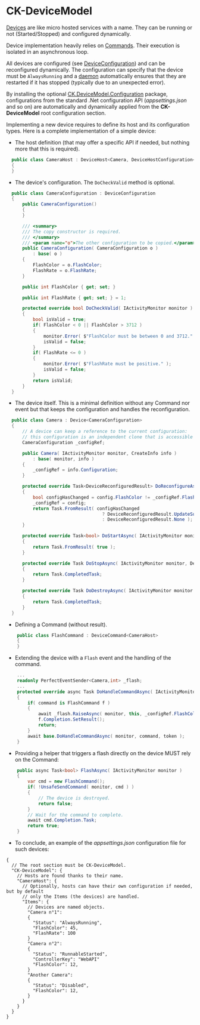 # CK-DeviceModel

[Devices](CK.DeviceModel/Device) are like micro hosted services with a name.
They can be running or not (Started/Stopped) and configured dynamically.

Device implementation heavily relies on [Commands](CK.DeviceModel/Command). Their execution is isolated in an asynchronous loop.

All devices are configured (see [DeviceConfiguration](CK.DeviceModel/DeviceConfiguration.cs)) and can be reconfigured dynamically.
The configuration can specify that the device must be `AlwaysRunning` and a [daemon](CK.DeviceModel/Daemon) automatically
ensures that they are restarted if it has stopped (typically due to an unexpected error).

By installing the optional [CK.DeviceModel.Configuration](CK.DeviceModel.Configuration/DeviceConfigurator.cs) package,
configurations from the standard .Net configuration API (*appsettings.json* and so on) are automatically and dynamically
applied from the **CK-DeviceModel** root configuration section.

Implementing a new device requires to define its host and its configuration types. Here is a complete implementation of a simple device:

- The host definition (that may offer a specific API if needed, but nothing more that this is required).

```csharp
  public class CameraHost : DeviceHost<Camera, DeviceHostConfiguration<CameraConfiguration>, CameraConfiguration>
  {
  }
```
- The device's configuration. The `DoCheckValid` method is optional.

```csharp
  public class CameraConfiguration : DeviceConfiguration
  {
      public CameraConfiguration()
      {
      }

      /// <summary>
      /// The copy constructor is required.
      /// </summary>
      /// <param name="o">The other configuration to be copied.</param>
      public CameraConfiguration( CameraConfiguration o )
          : base( o )
      {
          FlashColor = o.FlashColor;
          FlashRate = o.FlashRate;
      }

      public int FlashColor { get; set; }

      public int FlashRate { get; set; } = 1;

      protected override bool DoCheckValid( IActivityMonitor monitor )
      {
          bool isValid = true;
          if( FlashColor < 0 || FlashColor > 3712 )
          {
              monitor.Error( $"FlashColor must be between 0 and 3712." );
              isValid = false;
          }
          if( FlashRate <= 0 )
          {
              monitor.Error( $"FlashRate must be positive." );
              isValid = false;
          }
          return isValid;
      }
  }
```

- The device itself. This is a minimal definition without any Command nor event but that keeps the configuration and handles the reconfiguration.

```csharp
  public class Camera : Device<CameraConfiguration>
  {
      // A device can keep a reference to the current configuration:
      // this configuration is an independent clone that is accessible only to the Device.
      CameraConfiguration _configRef;

      public Camera( IActivityMonitor monitor, CreateInfo info )
          : base( monitor, info )
      {
          _configRef = info.Configuration;
      }

      protected override Task<DeviceReconfiguredResult> DoReconfigureAsync( IActivityMonitor monitor, CameraConfiguration config )
      {
          bool configHasChanged = config.FlashColor != _configRef.FlashColor;
          _configRef = config;
          return Task.FromResult( configHasChanged
                                    ? DeviceReconfiguredResult.UpdateSucceeded
                                    : DeviceReconfiguredResult.None );
      }

      protected override Task<bool> DoStartAsync( IActivityMonitor monitor, DeviceStartedReason reason )
      {
          return Task.FromResult( true );
      }

      protected override Task DoStopAsync( IActivityMonitor monitor, DeviceStoppedReason reason )
      {
          return Task.CompletedTask;
      }

      protected override Task DoDestroyAsync( IActivityMonitor monitor )
      {
          return Task.CompletedTask;
      }
  }

```

- Defining a Command (without result).

```csharp
    public class FlashCommand : DeviceCommand<CameraHost>
    {
    }
```

- Extending the device with a `Flash` event and the handling of the command.

```csharp
    ...
    readonly PerfectEventSender<Camera,int> _flash;
    ...
    protected override async Task DoHandleCommandAsync( IActivityMonitor monitor, BaseDeviceCommand command, CancellationToken token )
    {
        if( command is FlashCommand f )
        {
            await _flash.RaiseAsync( monitor, this, _configRef.FlashColor ).ConfigureAwait( false );
            f.Completion.SetResult();
            return;
        }
        await base.DoHandleCommandAsync( monitor, command, token );
    }
```

- Providing a helper that triggers a flash directly on the device MUST rely on the Command:

```csharp
    public async Task<bool> FlashAsync( IActivityMonitor monitor )
    {
        var cmd = new FlashCommand();
        if( !UnsafeSendCommand( monitor, cmd ) )
        {
            // The device is destroyed.
            return false;
        }
        // Wait for the command to complete.
        await cmd.Completion.Task;
        return true;
    }
```

- To conclude, an example of the *appsettings.json* configuration file for such devices:

```jsonc
{
  // The root section must be CK-DeviceModel.
  "CK-DeviceModel": {
    // Hosts are found thanks to their name. 
    "CameraHost": {
      // Optionally, hosts can have their own configuration if needed, but by default
      // only the Items (the devices) are handled.
      "Items": {
        // Devices are named objects.
        "Camera n°1":
        {
          "Status": "AlwaysRunning",
          "FlashColor": 45,
          "FlashRate": 100
        }
        "Camera n°2":
        {
          "Status": "RunnableStarted",
          "ControllerKey": "WebAPI"
          "FlashColor": 12,
        }
        "Another Camera":
        {
          "Status": "Disabled",
          "FlashColor": 12,
        }
      }
    }
  }
}

```
